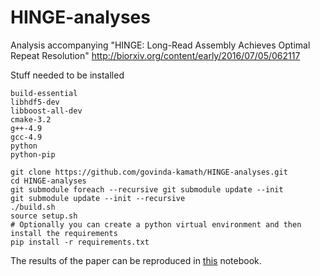 # HINGE-analyses
Analysis accompanying  "HINGE: Long-Read Assembly Achieves Optimal Repeat Resolution" http://biorxiv.org/content/early/2016/07/05/062117

Stuff needed to be installed

```
build-essential
libhdf5-dev
libboost-all-dev
cmake-3.2
g++-4.9
gcc-4.9
python
python-pip
```


```
git clone https://github.com/govinda-kamath/HINGE-analyses.git
cd HINGE-analyses
git submodule foreach --recursive git submodule update --init
git submodule update --init --recursive
./build.sh
source setup.sh
# Optionally you can create a python virtual environment and then install the requirements
pip install -r requirements.txt 
```

The results of the paper can be reproduced in [this](https://github.com/govinda-kamath/HINGE-analyses/blob/master/HINGE_pipeline_NCTC.ipynb) notebook.
